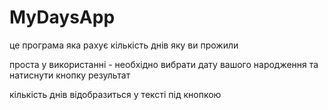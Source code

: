 # MyDaysApp

це програма яка рахує кількість днів яку ви прожили

проста у використанні - необхідно вибрати дату вашого народження та натиснути кнопку результат

кількість днів відобразиться у тексті під кнопкою
